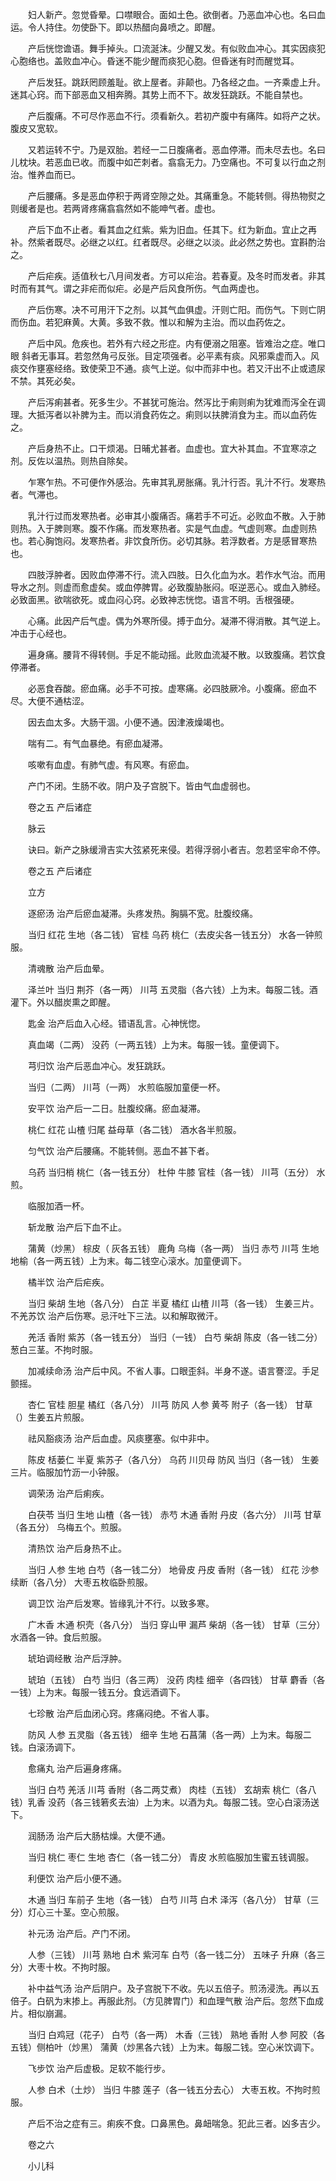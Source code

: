 <!-- { "loadSidebar": true } -->
　　妇人新产。忽觉昏晕。口噤眼合。面如土色。欲倒者。乃恶血冲心也。名曰血运。令人持住。勿使卧下。即以热醋向鼻喷之。即醒。

　　产后恍惚谵语。舞手掉头。口流涎沫。少醒又发。有似败血冲心。其实因痰犯心胞络也。盖败血冲心。昏迷不能少醒而痰犯心胞。但昏迷有时而醒觉耳。

　　产后发狂。跳跃罔顾羞耻。欲上屋者。非颠也。乃各经之血。一齐乘虚上升。迷其心窍。而下部恶血又相奔腾。其势上而不下。故发狂跳跃。不能自禁也。

　　产后腹痛。不可尽作恶血不行。须看新久。若初产腹中有痛阵。如将产之状。腹皮又宽软。

　　又若运转不宁。乃是双胎。若经一二日腹痛者。恶血停滞。而未尽去也。名曰儿枕块。若恶血已收。而腹中如芒刺者。翕翕无力。乃空痛也。不可复以行血之剂治。惟养血而已。

　　产后腰痛。多是恶血停积于两肾空隙之处。其痛重急。不能转侧。得热物熨之则缓者是也。若两肾疼痛翕翕然如不能呻气者。虚也。

　　产后下血不止者。看其血之红紫。紫为旧血。任其下。红为新血。宜止之再补。然紫者既尽。必继之以红。红者既尽。必继之以淡。此必然之势也。宜斟酌治之。

　　产后疟疾。适值秋七八月间发者。方可以疟治。若春夏。及冬时而发者。非其时而有其气。谓之非疟而似疟。必是产后风食所伤。气血两虚也。

　　产后伤寒。决不可用汗下之剂。以其气血俱虚。汗则亡阳。而伤气。下则亡阴而伤血。若犯麻黄。大黄。多致不救。惟以和解为主治。而以血药佐之。

　　产后中风。危疾也。若外有六经之形症。内有便溺之阻塞。皆难治之症。唯口眼 斜者无事耳。若忽然角弓反张。目定项强者。必平素有痰。风邪乘虚而入。风痰交作壅塞经络。致使荣卫不通。痰气上逆。似中而非中也。若又汗出不止或遗尿不禁。其死必矣。

　　产后泻痢甚者。死多生少。不甚犹可施治。然泻比于痢则痢为犹难而泻全在调理。大抵泻者以补脾为主。而以消食药佐之。痢则以扶脾消食为主。而以血药佐之。

　　产后身热不止。口干烦渴。日晡尤甚者。血虚也。宜大补其血。不宜寒凉之剂。反佐以温热。则热自除矣。

　　乍寒乍热。不可便作外感治。先审其乳房胀痛。乳汁行否。乳汁不行。发寒热者。气滞也。

　　乳汁行过而发寒热者。必审其小腹痛否。痛若手不可近。必败血不散。入于肺则热。入于脾则寒。腹不作痛。而发寒热者。实是气血虚。气虚则寒。血虚则热也。若心胸饱闷。发寒热者。非饮食所伤。必切其脉。若浮数者。方是感冒寒热也。

　　四肢浮肿者。因败血停滞不行。流入四肢。日久化血为水。若作水气治。而用导水之剂。则虚而愈虚矣。或血停脾胃。必致腹胁胀闷。呕逆恶心。或血入肺经。必致面黑。欲喘欲死。或血闷心窍。必致神志恍惚。语言不明。舌根强硬。

　　心痛。此因产后气虚。偶为外寒所侵。搏于血分。凝滞不得消散。其气逆上。冲击于心经也。

　　遍身痛。腰背不得转侧。手足不能动摇。此败血流凝不散。以致腹痛。若饮食停滞者。

　　必恶食吞酸。瘀血痛。必手不可按。虚寒痛。必四肢厥冷。小腹痛。瘀血不尽。大便不通枯涩。

　　因去血太多。大肠干涸。小便不通。因津液燥竭也。

　　喘有二。有气血暴绝。有瘀血凝滞。

　　咳嗽有血虚。有肺气虚。有风寒。有瘀血。

　　产门不闭。生肠不收。阴户及子宫脱下。皆由气血虚弱也。

　　卷之五 产后诸症

　　脉云

　　诀曰。新产之脉缓滑吉实大弦紧死来侵。若得浮弱小者吉。忽若坚牢命不停。

　　卷之五 产后诸症

　　立方

　　逐瘀汤 治产后瘀血凝滞。头疼发热。胸膈不宽。肚腹绞痛。

　　当归 红花 生地（各二钱） 官桂 乌药 桃仁（去皮尖各一钱五分） 水各一钟煎服。

　　清魂散 治产后血晕。

　　泽兰叶 当归 荆芥（各一两） 川芎 五灵脂（各六钱）上为末。每服二钱。酒灌下。外以醋炭熏之即醒。

　　匙金 治产后血入心经。错语乱言。心神恍惚。

　　真血竭（二两） 没药（一两五钱）上为末。每服一钱。童便调下。

　　芎归饮 治产后恶血冲心。发狂跳跃。

　　当归（二两） 川芎（一两） 水煎临服加童便一杯。

　　安平饮 治产后一二日。肚腹绞痛。瘀血凝滞。

　　桃仁 红花 山楂 归尾 益母草（各二钱） 酒水各半煎服。

　　匀气饮 治产后腰痛。不能转侧。恶血不甚下者。

　　乌药 当归梢 桃仁（各一钱五分） 杜仲 牛膝 官桂（各一钱） 川芎（五分） 水煎。

　　临服加酒一杯。

　　斩龙散 治产后下血不止。

　　蒲黄（炒黑） 棕皮（ 灰各五钱） 鹿角 乌梅（各一两） 当归 赤芍 川芎 生地 地榆（各一两五钱）上为末。每二钱空心滚水。加童便调下。

　　橘半饮 治产后疟疾。

　　当归 柴胡 生地（各八分） 白芷 半夏 橘红 山楂 川芎（各一钱） 生姜三片。不羌苏饮 治产后伤寒。忌汗吐下三法。以和解取微汗。

　　羌活 香附 紫苏（各一钱五分） 当归（一钱） 白芍 柴胡 陈皮（各一钱二分） 葱白三茎。不拘时服。

　　加减续命汤 治产后中风。不省人事。口眼歪斜。半身不遂。语言謇涩。手足颤摇。

　　杏仁 官桂 胆星 橘红（各八分） 川芎 防风 人参 黄芩 附子（各一钱） 甘草（）生姜五片煎服。

　　祛风豁痰汤 治产后血虚。风痰壅塞。似中非中。

　　陈皮 栝蒌仁 半夏 紫苏子（各八分） 乌药 川贝母 防风 当归（各一钱） 生姜三片。临服加竹沥一小钟服。

　　调荣汤 治产后痢疾。

　　白茯苓 当归 生地 山楂（各一钱） 赤芍 木通 香附 丹皮（各六分） 川芎 甘草（各五分） 乌梅五个。煎服。

　　清热饮 治产后身热不止。

　　当归 人参 生地 白芍（各一钱二分） 地骨皮 丹皮 香附（各一钱） 红花 沙参续断（各八分） 大枣五枚临卧煎服。

　　调卫饮 治产后发寒。皆缘乳汁不行。以致多寒。

　　广木香 木通 枳壳（各八分） 当归 穿山甲 漏芦 柴胡（各一钱） 甘草（三分） 水酒各一钟。食后煎服。

　　琥珀调经散 治产后浮肿。

　　琥珀（五钱） 白芍 当归（各三两） 没药 肉桂 细辛（各四钱） 甘草 麝香（各一钱）上为末。每服一钱五分。食远酒调下。

　　七珍散 治产后血闭心窍。疼痛闷绝。不省人事。

　　防风 人参 五灵脂（各五钱） 细辛 生地 石菖蒲（各一两）上为末。每服二钱。白滚汤调下。

　　愈痛丸 治产后遍身疼痛。

　　当归 白芍 羌活 川芎 香附（各二两艾煮） 肉桂（五钱） 玄胡索 桃仁（各八钱）乳香 没药（各三钱箬炙去油）上为末。以酒为丸。每服二钱。空心白滚汤送下。

　　润肠汤 治产后大肠枯燥。大便不通。

　　当归 桃仁 枣仁 生地 杏仁（各一钱二分） 青皮 水煎临服加生蜜五钱调服。

　　利便饮 治产后小便不通。

　　木通 当归 车前子 生地（各一钱） 白芍 川芎 白术 泽泻（各八分） 甘草（三分）灯心三十茎。空心煎服。

　　补元汤 治产后。产门不闭。

　　人参（三钱） 川芎 熟地 白术 紫河车 白芍（各一钱二分） 五味子 升麻（各三分）大枣十枚。不拘时服。

　　补中益气汤 治产后阴户。及子宫脱下不收。先以五倍子。煎汤浸洗。再以五倍子。白矾为末掺上。再服此剂。（方见脾胃门）和血理气散 治产后。忽然下血成片。相似崩漏。

　　当归 白鸡冠（花子） 白芍（各一两） 木香（三钱） 熟地 香附 人参 阿胶（各五钱）侧柏叶（炒黑） 蒲黄（炒黑各六钱）上为末。每服二钱。空心米饮调下。

　　飞步饮 治产后虚极。足软不能行步。

　　人参 白术（土炒） 当归 牛膝 莲子（各一钱五分去心） 大枣五枚。不拘时煎服。

　　产后不治之症有三。痢疾不食。口鼻黑色。鼻衄喘急。犯此三者。凶多吉少。

　　卷之六

　　小儿科

